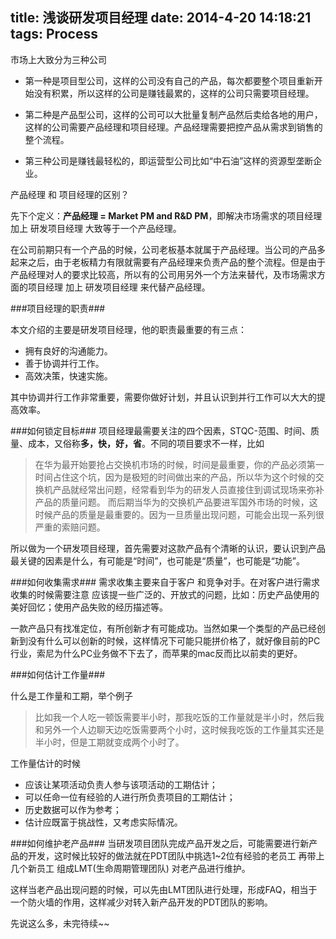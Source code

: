 title: 浅谈研发项目经理
date: 2014-4-20 14:18:21
tags: Process
---
市场上大致分为三种公司

- 第一种是项目型公司，这样的公司没有自己的产品，每次都要整个项目重新开始没有积累，所以这样的公司是赚钱最累的，这样的公司只需要项目经理。

- 第二种是产品型公司，这样的公司可以大批量复制产品然后卖给各地的用户，这样的公司需要产品经理和项目经理。产品经理需要把控产品从需求到销售的整个流程。

- 第三种公司是赚钱最轻松的，即运营型公司比如“中石油”这样的资源型垄断企业。
<!-- more -->

产品经理 和 项目经理的区别？

先下个定义：**产品经理 = Market PM  and  R&D PM**，即解决市场需求的项目经理 加上 研发项目经理 大致等于一个产品经理。

在公司前期只有一个产品的时候，公司老板基本就属于产品经理。当公司的产品多起来之后，由于老板精力有限就需要有产品经理来负责产品的整个流程。但是由于产品经理对人的要求比较高，所以有的公司用另外一个方法来替代，及市场需求方面的项目经理 加上 研发项目经理 来代替产品经理。

###项目经理的职责###

本文介绍的主要是研发项目经理，他的职责最重要的有三点：

- 拥有良好的沟通能力。 
- 善于协调并行工作。 
- 高效决策，快速实施。

其中协调并行工作非常重要，需要你做好计划，并且认识到并行工作可以大大的提高效率。

###如何锁定目标###
项目经理最需要关注的四个因素，STQC-范围、时间、质量、成本，又俗称**多，快，好，省**。不同的项目要求不一样，比如
>在华为最开始要抢占交换机市场的时候，时间是最重要，你的产品必须第一时间占住这个坑，因为是极短的时间做出来的产品，所以华为这个时候的交换机产品就经常出问题，经常看到华为的研发人员直接住到调试现场来弥补产品的质量问题。
而后期当华为的交换机产品要进军国外市场的时候，这时候产品的质量是最重要的。因为一旦质量出现问题，可能会出现一系列很严重的索赔问题。

所以做为一个研发项目经理，首先需要对这款产品有个清晰的认识，要认识到产品最关键的因素是什么，有可能是“时间”，也可能是“质量”，也可能是“功能”。

###如何收集需求###
需求收集主要来自于客户 和竞争对手。在对客户进行需求收集的时候需要注意 应该提一些广泛的、开放式的问题，比如：历史产品使用的美好回忆；使用产品失败的经历描述等。

一款产品只有找准定位，有所创新才有可能成功。当然如果一个类型的产品已经创新到没有什么可以创新的时候，这样情况下可能只能拼价格了，就好像目前的PC行业，索尼为什么PC业务做不下去了，而苹果的mac反而比以前卖的更好。

###如何估计工作量###

什么是工作量和工期，举个例子
>比如我一个人吃一顿饭需要半小时，那我吃饭的工作量就是半小时，然后我和另外一个人边聊天边吃饭需要两个小时，这时候我吃饭的工作量其实还是半小时，但是工期就变成两个小时了。

工作量估计的时候

- 应该让某项活动负责人参与该项活动的工期估计；
- 可以任命一位有经验的人进行所负责项目的工期估计； 
- 历史数据可以作为参考； 
- 估计应既富于挑战性，又考虑实际情况。


###如何维护老产品###
当研发项目团队完成产品开发之后，可能需要进行新产品的开发，这时候比较好的做法就在PDT团队中挑选1~2位有经验的老员工 再带上几个新员工 组成LMT(生命周期管理团队) 对老产品进行维护。

这样当老产品出现问题的时候，可以先由LMT团队进行处理，形成FAQ，相当于一个防火墙的作用，这样减少对转入新产品开发的PDT团队的影响。


先说这么多，未完待续~~